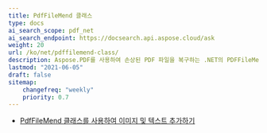 ```yaml
---
title: PdfFileMend 클래스
type: docs
ai_search_scope: pdf_net
ai_search_endpoint: https://docsearch.api.aspose.cloud/ask
weight: 20
url: /ko/net/pdffilemend-class/
description: Aspose.PDF를 사용하여 손상된 PDF 파일을 복구하는 .NET의 PDFFileMend 클래스를 사용하는 방법을 알아보세요.
lastmod: "2021-06-05"
draft: false
sitemap:
    changefreq: "weekly"
    priority: 0.7
---
```

- [PdfFileMend 클래스를 사용하여 이미지 및 텍스트 추가하기](/pdf/ko/net/adding-images-and-text-using-pdffilemend-class/)